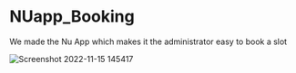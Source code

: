 # NUapp_Booking
We made the Nu App which makes it the administrator easy to book a slot 

![Screenshot 2022-11-15 145417](https://user-images.githubusercontent.com/74203180/201890846-91f7c78b-4523-4ac1-9e46-664083b616f5.png)
